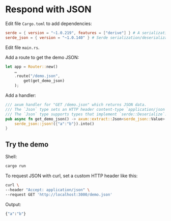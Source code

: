 # Respond with JSON

Edit file `Cargo.toml` to add dependencies:

```toml
serde = { version = "~1.0.219", features = ["derive"] } # A serialization/deserialization framework.
serde_json = { version = "~1.0.140" } # Serde serialization/deserialization of JSON data.
```

Edit file `main.rs`.

Add a route to get the demo JSON:

```rust
let app = Router::new()
    …
    .route("/demo.json",
        get(get_demo_json)
    );
```

Add a handler:

```rust
/// axum handler for "GET /demo.json" which returns JSON data.
/// The `Json` type sets an HTTP header content-type `application/json`.
/// The `Json` type supports types that implement `serde::Deserialize`.
pub async fn get_demo_json() -> axum::extract::Json<serde_json::Value> {
    serde_json::json!({"a":"b"}).into()
}
```

## Try the demo

Shell:

```sh
cargo run
```

To request JSON with curl, set a custom HTTP header like this:

```sh
curl \
--header "Accept: application/json" \
--request GET 'http://localhost:3000/demo.json'
```

Output:

```sh
{"a":"b"}
```
